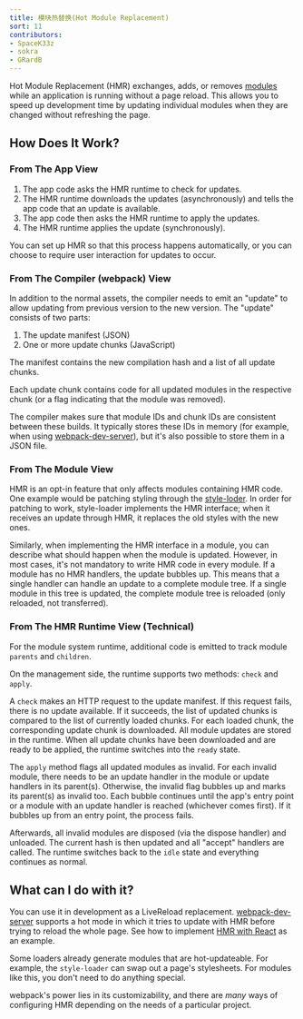 ```yaml
---
title: 模块热替换(Hot Module Replacement)
sort: 11
contributors:
- SpaceK33z
- sokra
- GRardB
---
```


Hot Module Replacement (HMR) exchanges, adds, or removes
[modules](/concepts/modules/) while an application is running without a
page reload. This allows you to speed up development time by updating
individual modules when they are changed without refreshing the page.

## How Does It Work?

### From The App View

1. The app code asks the HMR runtime to check for updates.
2. The HMR runtime downloads the updates (asynchronously) and tells the app
code that an update is available.
3. The app code then asks the HMR runtime to apply the updates.
4. The HMR runtime applies the update (synchronously).

You can set up HMR so that this process happens automatically, or you can
choose to require user interaction for updates to occur.

### From The Compiler (webpack) View

In addition to the normal assets, the compiler needs to emit an "update"
to allow updating from previous version to the new version. The "update"
consists of two parts:

1. The update manifest (JSON)
2. One or more update chunks (JavaScript)

The manifest contains the new compilation hash and a list of all update chunks.

Each update chunk contains code for all updated modules in the respective chunk
(or a flag indicating that the module was removed).

The compiler makes sure that module IDs and chunk IDs are consistent
between these builds. It typically stores these IDs in memory (for example, when
using [webpack-dev-server](/configuration/dev-server/)), but it's also possible to
store them in a JSON file.

### From The Module View

HMR is an opt-in feature that only affects modules containing HMR code. One example
would be patching styling through the [style-loder](https://github.com/webpack/style-loader).
In order for patching to work, style-loader implements the HMR interface; when it
receives an update through HMR, it replaces the old styles with the new ones.

Similarly, when implementing the HMR interface in a module, you can describe what should
happen when the module is updated. However, in most cases, it's not mandatory to write
HMR code in every module. If a module has no HMR handlers, the update bubbles up. This
means that a single handler can handle an update to a complete module tree. If a single
module in this tree is updated, the complete module tree is reloaded (only reloaded,
not transferred).

### From The HMR Runtime View (Technical)

For the module system runtime, additional code is emitted to track module `parents` and `children`.

On the management side, the runtime supports two methods: `check` and `apply`.

A `check` makes an HTTP request to the update manifest. If this request fails,
there is no update available. If it succeeds, the list of updated chunks is compared
to the list of currently loaded chunks. For each loaded chunk, the corresponding
update chunk is downloaded. All module updates are stored in the runtime.
When all update chunks have been downloaded and are ready to be applied, the runtime
switches into the `ready` state.

The `apply` method flags all updated modules as invalid. For each invalid module,
there needs to be an update handler in the module or update handlers in its parent(s).
Otherwise, the invalid flag bubbles up and marks its parent(s) as invalid too. Each bubble
continues until the app's entry point or a module with an update handler is reached
(whichever comes first). If it bubbles up from an entry point, the process fails.

Afterwards, all invalid modules are disposed (via the dispose handler) and unloaded.
The current hash is then updated and all "accept" handlers are called. The runtime
switches back to the `idle` state and everything continues as normal.

## What can I do with it?

You can use it in development as a LiveReload replacement.
[webpack-dev-server](/configuration/dev-server/) supports a
hot mode in which it tries to update with HMR before trying to reload the whole page. See how
to implement [HMR with React](/guides/hmr-react) as an example.

Some loaders already generate modules that are hot-updateable. For example, the `style-loader`
can swap out a page's stylesheets. For modules like this, you don't need to do anything special.

webpack's power lies in its customizability, and there are *many* ways of configuring HMR
depending on the needs of a particular project.
